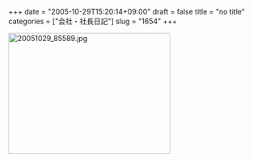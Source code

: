 +++
date = "2005-10-29T15:20:14+09:00"
draft = false
title = "no title"
categories = ["会社・社長日記"]
slug = "1654"
+++

<img src="http://ieiriblog.img.jugem.cc/20051029_85589.jpg" class="pict" width="320" height="240" alt="20051029_85589.jpg" />
